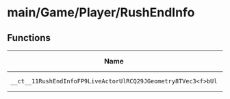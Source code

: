 # main/Game/Player/RushEndInfo

## Functions

| Name | Address | Match % |
|------|---------|---------|
| `__ct__11RushEndInfoFP9LiveActorUlRCQ29JGeometry8TVec3<f>bUl` | `0x803129E8` | :x: (0.0%) |